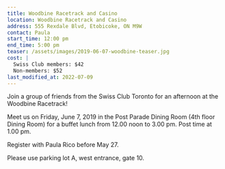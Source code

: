 ```yaml
---
title: Woodbine Racetrack and Casino
location: Woodbine Racetrack and Casino
address: 555 Rexdale Blvd, Etobicoke, ON M9W
contact: Paula
start_time: 12:00 pm
end_time: 5:00 pm
teaser: /assets/images/2019-06-07-woodbine-teaser.jpg
cost: |
  Swiss Club members: $42
  Non-members: $52
last_modified_at: 2022-07-09
---
```


Join a group of friends from the Swiss Club Toronto for an afternoon at the
Woodbine Racetrack!

Meet us on Friday, June 7, 2019 in the Post Parade Dining Room (4th floor
Dining Room) for a buffet lunch from 12.00 noon to 3.00 pm. Post time at 1.00
pm.

Register with Paula Rico before May 27.

Please use parking lot A, west entrance, gate 10.
